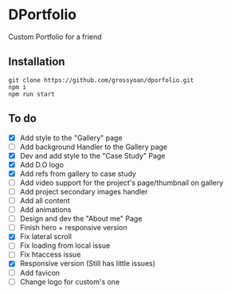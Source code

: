 # DPortfolio

Custom Portfolio for a friend

## Installation

```
git clone https://github.com/grossyoan/dporfolio.git
npm i
npm run start
```

## To do

- [x] Add style to the "Gallery" page
- [ ] Add background Handler to the Gallery page
- [x] Dev and add style to the "Case Study" Page
- [x] Add D.O logo
- [x] Add refs from gallery to case study
- [ ] Add video support for the project's page/thumbnail on gallery
- [ ] Add project secondary images handler
- [ ] Add all content
- [ ] Add animations
- [ ] Design and dev the "About me" Page
- [ ] Finish hero + responsive version
- [x] Fix lateral scroll
- [ ] Fix loading from local issue
- [ ] Fix htaccess issue
- [x] Responsive version (Still has little issues)
- [ ] Add favicon
- [ ] Change logo for custom's one 
